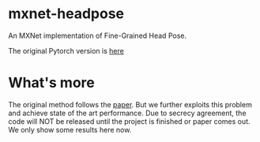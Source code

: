 # mxnet-headpose
An MXNet implementation of Fine-Grained Head Pose.

The original Pytorch version is [here](https://github.com/natanielruiz/deep-head-pose)

# What's more
The original method follows the [paper](https://arxiv.org/abs/1710.00925). But we further exploits this problem and achieve state of the art performance. Due to secrecy agreement, the code will NOT be released until the project is finished or paper comes out. We only show some results here now.
